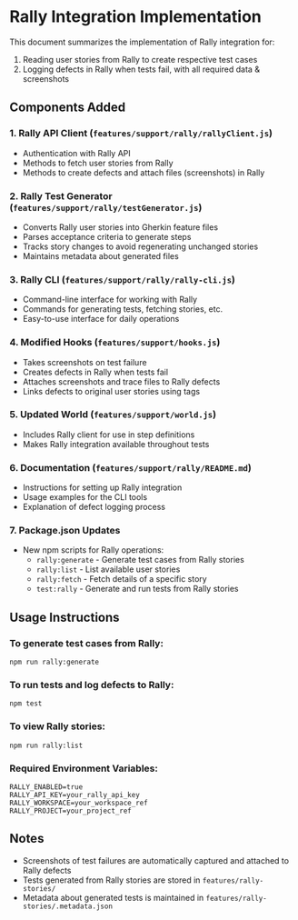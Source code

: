 # Rally Integration Implementation

This document summarizes the implementation of Rally integration for:
1. Reading user stories from Rally to create respective test cases
2. Logging defects in Rally when tests fail, with all required data & screenshots

## Components Added

### 1. Rally API Client (`features/support/rally/rallyClient.js`)
- Authentication with Rally API
- Methods to fetch user stories from Rally
- Methods to create defects and attach files (screenshots) in Rally

### 2. Rally Test Generator (`features/support/rally/testGenerator.js`)
- Converts Rally user stories into Gherkin feature files
- Parses acceptance criteria to generate steps
- Tracks story changes to avoid regenerating unchanged stories
- Maintains metadata about generated files

### 3. Rally CLI (`features/support/rally/rally-cli.js`)
- Command-line interface for working with Rally
- Commands for generating tests, fetching stories, etc.
- Easy-to-use interface for daily operations

### 4. Modified Hooks (`features/support/hooks.js`)
- Takes screenshots on test failure
- Creates defects in Rally when tests fail
- Attaches screenshots and trace files to Rally defects
- Links defects to original user stories using tags

### 5. Updated World (`features/support/world.js`)
- Includes Rally client for use in step definitions
- Makes Rally integration available throughout tests

### 6. Documentation (`features/support/rally/README.md`)
- Instructions for setting up Rally integration
- Usage examples for the CLI tools
- Explanation of defect logging process

### 7. Package.json Updates
- New npm scripts for Rally operations:
  - `rally:generate` - Generate test cases from Rally stories
  - `rally:list` - List available user stories
  - `rally:fetch` - Fetch details of a specific story
  - `test:rally` - Generate and run tests from Rally stories

## Usage Instructions

### To generate test cases from Rally:
```
npm run rally:generate
```

### To run tests and log defects to Rally:
```
npm test
```

### To view Rally stories:
```
npm run rally:list
```

### Required Environment Variables:
```
RALLY_ENABLED=true
RALLY_API_KEY=your_rally_api_key
RALLY_WORKSPACE=your_workspace_ref
RALLY_PROJECT=your_project_ref
```

## Notes
- Screenshots of test failures are automatically captured and attached to Rally defects
- Tests generated from Rally stories are stored in `features/rally-stories/`
- Metadata about generated tests is maintained in `features/rally-stories/.metadata.json`
